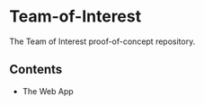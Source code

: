 # Team-of-Interest
The Team of Interest proof-of-concept repository. <br>

## Contents
- The Web App